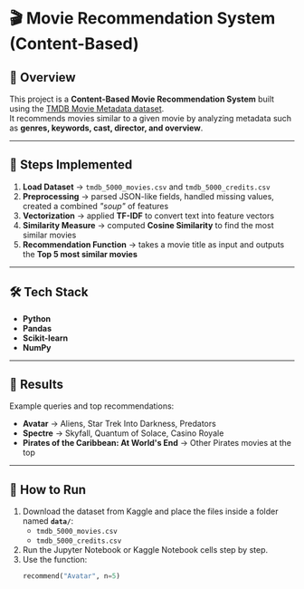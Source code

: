 # 🎬 Movie Recommendation System (Content-Based)

## 📌 Overview
This project is a **Content-Based Movie Recommendation System** built using the [TMDB Movie Metadata dataset](https://www.kaggle.com/datasets/tmdb/tmdb-movie-metadata).  
It recommends movies similar to a given movie by analyzing metadata such as **genres, keywords, cast, director, and overview**.

---

## 🚀 Steps Implemented
1. **Load Dataset** → `tmdb_5000_movies.csv` and `tmdb_5000_credits.csv`  
2. **Preprocessing** → parsed JSON-like fields, handled missing values, created a combined *"soup"* of features  
3. **Vectorization** → applied **TF-IDF** to convert text into feature vectors  
4. **Similarity Measure** → computed **Cosine Similarity** to find the most similar movies  
5. **Recommendation Function** → takes a movie title as input and outputs the **Top 5 most similar movies**

---

## 🛠️ Tech Stack
- **Python**
- **Pandas**
- **Scikit-learn**
- **NumPy**

---

## 🎯 Results
Example queries and top recommendations:  

- **Avatar** → Aliens, Star Trek Into Darkness, Predators  
- **Spectre** → Skyfall, Quantum of Solace, Casino Royale  
- **Pirates of the Caribbean: At World's End** → Other Pirates movies at the top  

---

## 📂 How to Run
1. Download the dataset from Kaggle and place the files inside a folder named **`data/`**:
   - `tmdb_5000_movies.csv`
   - `tmdb_5000_credits.csv`
2. Run the Jupyter Notebook or Kaggle Notebook cells step by step.  
3. Use the function:
   ```python
   recommend("Avatar", n=5)

